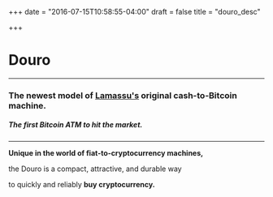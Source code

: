 +++
date = "2016-07-15T10:58:55-04:00"
draft = false
title = "douro_desc"

+++

# Douro

***

### The newest model of [Lamassu's](http://lamassu.is) original cash-to-Bitcoin machine. 
##### The first Bitcoin ATM to hit the market.

***
**Unique in the world of fiat-to-cryptocurrency machines,** 

the Douro is a compact, attractive, and durable way 

to quickly and reliably **buy cryptocurrency.** 
